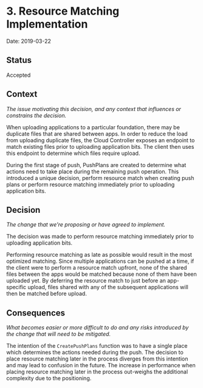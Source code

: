 # 3. Resource Matching Implementation

Date: 2019-03-22

## Status

Accepted

## Context

_The issue motivating this decision, and any context that influences or constrains the decision._

When uploading applications to a particular foundation,
there may be duplicate files that are shared between apps.
In order to reduce the load from uploading duplicate files,
the Cloud Controller exposes an endpoint to match existing files prior to uploading application bits.
The client then uses this endpoint to determine which files require upload.

During the first stage of push,
PushPlans are created to determine what actions need to take place during the remaining push operation.
This introduced a unique decision,
perform resource match when creating push plans
or perform resource matching immediately prior to uploading application bits.

## Decision

_The change that we're proposing or have agreed to implement._

The decision was made to perform resource matching immediately prior to uploading application bits.

Performing resource matching as late as possible would result in the most optimized matching.
Since multiple applications can be pushed at a time,
if the client were to perform a resource match upfront,
none of the shared files between the apps would be matched because none of them have been uploaded yet.
By deferring the resource match to just before an app-specific upload,
files shared with any of the subsequent applications will then be matched before upload.

## Consequences

_What becomes easier or more difficult to do and any risks introduced by the change that will need to be mitigated._

The intention of the `CreatePushPlans` function was to have a single place which determines the actions needed during the push.
The decision to place resource matching later in the process diverges from this intention and may lead to confusion in the future.
The increase in performance when placing resource matching later in the process out-weighs the additional complexity due to the positioning.
